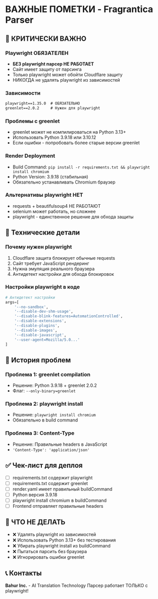 # ВАЖНЫЕ ПОМЕТКИ - Fragrantica Parser

## 🚨 КРИТИЧЕСКИ ВАЖНО

### Playwright ОБЯЗАТЕЛЕН
- **БЕЗ playwright парсер НЕ РАБОТАЕТ**
- Сайт имеет защиту от парсинга
- Только playwright может обойти Cloudflare защиту
- НИКОГДА не удалять playwright из зависимостей

### Зависимости
```txt
playwright==1.35.0  # ОБЯЗАТЕЛЬНО
greenlet==2.0.2     # Нужен для playwright
```

### Проблемы с greenlet
- greenlet может не компилироваться на Python 3.13+
- Использовать Python 3.9.18 или 3.10.12
- Если ошибки - попробовать более старые версии greenlet

### Render Deployment
- Build Command: `pip install -r requirements.txt && playwright install chromium`
- Python Version: 3.9.18 (стабильная)
- Обязательно устанавливать Chromium браузер

### Альтернативы playwright НЕТ
- requests + beautifulsoup4 НЕ РАБОТАЮТ
- selenium может работать, но сложнее
- playwright - единственное решение для обхода защиты

## 🔧 Технические детали

### Почему нужен playwright
1. Cloudflare защита блокирует обычные requests
2. Сайт требует JavaScript рендеринг
3. Нужна эмуляция реального браузера
4. Антидетект настройки для обхода блокировок

### Настройки playwright в коде
```python
# Антидетект настройки
args=[
    '--no-sandbox',
    '--disable-dev-shm-usage',
    '--disable-blink-features=AutomationControlled',
    '--disable-extensions',
    '--disable-plugins',
    '--disable-images',
    '--disable-javascript',
    '--user-agent=Mozilla/5.0...'
]
```

## 📝 История проблем

### Проблема 1: greenlet compilation
- Решение: Python 3.9.18 + greenlet 2.0.2
- Флаг: `--only-binary=greenlet`

### Проблема 2: playwright install
- Решение: `playwright install chromium`
- Обязательно в build command

### Проблема 3: Content-Type
- Решение: Правильные headers в JavaScript
- `'Content-Type': 'application/json'`

## ✅ Чек-лист для деплоя

- [ ] requirements.txt содержит playwright
- [ ] requirements.txt содержит greenlet
- [ ] render.yaml имеет правильный buildCommand
- [ ] Python версия 3.9.18
- [ ] playwright install chromium в buildCommand
- [ ] Frontend отправляет правильные headers

## 🚫 ЧТО НЕ ДЕЛАТЬ

- ❌ Удалять playwright из зависимостей
- ❌ Использовать Python 3.13+ без тестирования
- ❌ Убирать playwright install из buildCommand
- ❌ Пытаться парсить без браузера
- ❌ Игнорировать ошибки greenlet

## 📞 Контакты

**Bahur Inc.** - AI Translation Technology
Парсер работает ТОЛЬКО с playwright! 